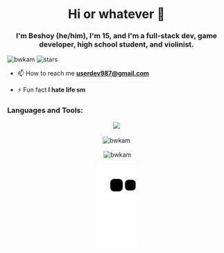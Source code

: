 <h1 align="center">Hi or whatever 👋</h1>
<h3 align="center"><strong>I'm Beshoy (he/him)</strong>, I'm 15, and I'm a full-stack dev, game developer, high school student, and violinist.</h3>

<p float="left">
<img src="https://komarev.com/ghpvc/?username=bwkam&label=Profile%20views&color=0e75b6&style=flat" alt="bwkam" /> 
<img src="https://img.shields.io/github/stars/bwkam?label=Stars" alt="stars">
</p>

- 📫 How to reach me **userdev987@gmail.com**

- ⚡ Fun fact **I hate life sm**


<h3 align="left">Languages and Tools:</h3>

<p align="center">
<img src="https://skillicons.dev/icons?i=js,html,css,react,nextjs,haxe,haxeflixel,c,rust,tailwindcss,linux,git,firebase,mongodb,nodejs,express,figma,ps,bash,neovim,vim,github,markdown,postman,py,vscode,&perline=10&theme=dark"/>
</p>

<p align="center"><img align="center" src="https://github-readme-stats.vercel.app/api/top-langs?username=bwkam&show_icons=true&locale=en&layout=compact&bg_color=1e1e2e&text_color=cdd6f4&icon_color=cba6f7&title_color=94e2d5" alt="bwkam" /></p>

<p align="center">&nbsp;<img align="center" src="https://github-readme-stats.vercel.app/api?username=bwkam&show_icons=true&locale=en&bg_color=1e1e2e&text_color=cdd6f4&icon_color=cba6f7&title_color=94e2d5" alt="bwkam" /></p>

<p align="center">
<img src="https://github.com/bwkam/bwkam/blob/output/github-contribution-snake.svg"></img>
</p>
